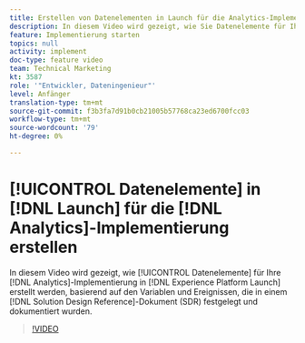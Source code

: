 ```yaml
---
title: Erstellen von Datenelementen in Launch für die Analytics-Implementierung
description: In diesem Video wird gezeigt, wie Sie Datenelemente für Ihre Analytics-Implementierung in Launch erstellen, basierend auf den Variablen und Ereignissen, die in einem Dokument zur Lösungsdesignreferenz (SDR) festgelegt und dokumentiert wurden.
feature: Implementierung starten
topics: null
activity: implement
doc-type: feature video
team: Technical Marketing
kt: 3587
role: '"Entwickler, Dateningenieur"'
level: Anfänger
translation-type: tm+mt
source-git-commit: f3b3fa7d91b0cb21005b57768ca23ed6700fcc03
workflow-type: tm+mt
source-wordcount: '79'
ht-degree: 0%

---
```



# [!UICONTROL Datenelemente] in [!DNL Launch] für die [!DNL Analytics]-Implementierung erstellen

In diesem Video wird gezeigt, wie [!UICONTROL Datenelemente] für Ihre [!DNL Analytics]-Implementierung in [!DNL Experience Platform Launch] erstellt werden, basierend auf den Variablen und Ereignissen, die in einem [!DNL Solution Design Reference]-Dokument (SDR) festgelegt und dokumentiert wurden.

>[!VIDEO](https://video.tv.adobe.com/v/28760/?quality=12)
